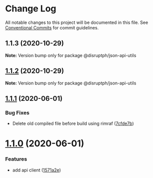 # Change Log

All notable changes to this project will be documented in this file.
See [Conventional Commits](https://conventionalcommits.org) for commit guidelines.

## 1.1.3 (2020-10-29)

**Note:** Version bump only for package @disruptph/json-api-utils





## [1.1.2](https://github.com/disruptph/disruptjs/compare/@disruptph/json-api-utils@1.1.1...@disruptph/json-api-utils@1.1.2) (2020-10-29)

**Note:** Version bump only for package @disruptph/json-api-utils





## [1.1.1](https://github.com/disruptph/disruptjs/compare/@disruptph/json-api-utils@1.1.0...@disruptph/json-api-utils@1.1.1) (2020-06-01)


### Bug Fixes

* Delete old compiled file before build using rimraf ([7cfde7b](https://github.com/disruptph/disruptjs/commit/7cfde7b72c692a1746bcaa9b5adb1e8a13fec151))





# [1.1.0](https://github.com/disruptph/disruptjs/compare/@disruptph/json-api-utils@1.0.0...@disruptph/json-api-utils@1.1.0) (2020-06-01)


### Features

* add api client ([1571a2e](https://github.com/disruptph/disruptjs/commit/1571a2ee14f28f38c661e89bc632fd1c09eccb8b))
